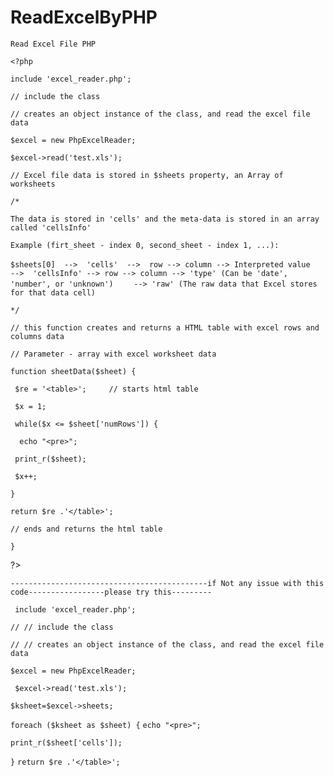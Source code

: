 # ReadExcelByPHP

`Read Excel File PHP` 

`<?php`

`include 'excel_reader.php';  `

`// include the class`

`// creates an object instance of the class, and read the excel file data`

`$excel = new PhpExcelReader;`

`$excel->read('test.xls');`

`// Excel file data is stored in $sheets property, an Array of worksheets`

`/*`

`The data is stored in 'cells' and the meta-data is stored in an array called 'cellsInfo'`


`Example (firt_sheet - index 0, second_sheet - index 1, ...):`


`$sheets[0]  -->  'cells'  -->  row --> column --> Interpreted value`
       `  -->  'cellsInfo' --> row --> column --> 'type' (Can be 'date', 'number', or 'unknown')`
                                        `    --> 'raw' (The raw data that Excel stores for that data cell)`

`*/`

`// this function creates and returns a HTML table with excel rows and columns data`

`// Parameter - array with excel worksheet data`

`function sheetData($sheet) {`

 ` $re = '<table>';     // starts html table`


 ` $x = 1;`

 ` while($x <= $sheet['numRows']) {`

  `  echo "<pre>";`

   ` print_r($sheet);`

   ` $x++;`

  `}`

 ` return $re .'</table>';  `

 `// ends and returns the html table`

`}`

?>

`--------------------------------------------if Not any issue with this code-----------------please try this---------`


 ` include 'excel_reader.php';`

`// // include the class`

`// // creates an object instance of the class, and read the excel file data`

 `$excel = new PhpExcelReader;`

` $excel->read('test.xls');`


`$ksheet=$excel->sheets;`


`foreach ($ksheet as $sheet) {`
`echo "<pre>";`
 
`print_r($sheet['cells']);`

`}`
`return $re .'</table>';`


